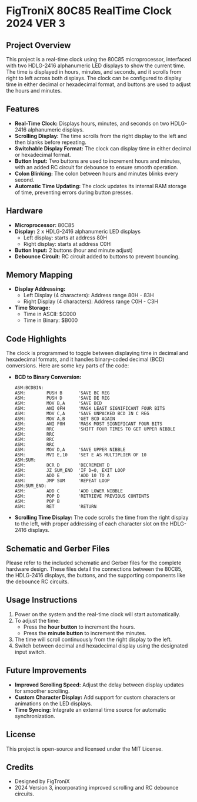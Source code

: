 
# FigTroniX 80C85 RealTime Clock 2024 VER 3

## Project Overview

This project is a real-time clock using the 80C85 microprocessor, interfaced with two HDLG-2416 alphanumeric LED displays to show the current time. The time is displayed in hours, minutes, and seconds, and it scrolls from right to left across both displays. The clock can be configured to display time in either decimal or hexadecimal format, and buttons are used to adjust the hours and minutes.

## Features

- **Real-Time Clock:** Displays hours, minutes, and seconds on two HDLG-2416 alphanumeric displays.
- **Scrolling Display:** The time scrolls from the right display to the left and then blanks before repeating.
- **Switchable Display Format:** The clock can display time in either decimal or hexadecimal format.
- **Button Input:** Two buttons are used to increment hours and minutes, with an added RC circuit for debounce to ensure smooth operation.
- **Colon Blinking:** The colon between hours and minutes blinks every second.
- **Automatic Time Updating:** The clock updates its internal RAM storage of time, preventing errors during button presses.

## Hardware

- **Microprocessor:** 80C85
- **Display:** 2 x HDLG-2416 alphanumeric LED displays
  - Left display: starts at address 80H
  - Right display: starts at address C0H
- **Button Input:** 2 buttons (hour and minute adjust)
- **Debounce Circuit:** RC circuit added to buttons to prevent bouncing.

## Memory Mapping

- **Display Addressing:**
  - Left Display (4 characters): Address range 80H - 83H
  - Right Display (4 characters): Address range C0H - C3H
- **Time Storage:**
  - Time in ASCII: $C000
  - Time in Binary: $B000

## Code Highlights

The clock is programmed to toggle between displaying time in decimal and hexadecimal formats, and it handles binary-coded decimal (BCD) conversions. Here are some key parts of the code:

- **BCD to Binary Conversion:**
  ```assembly
  ASM:BCDBIN:
  ASM:        PUSH B      'SAVE BC REG
  ASM:        PUSH D      'SAVE DE REG
  ASM:        MOV B,A     'SAVE BCD
  ASM:        ANI 0FH     'MASK LEAST SIGNIFICANT FOUR BITS
  ASM:        MOV C,A     'SAVE UNPACKED BCD IN C REG
  ASM:        MOV A,B     'GET BCD AGAIN
  ASM:        ANI F0H     'MASK MOST SIGNIFICANT FOUR BITS
  ASM:        RRC         'SHIFT FOUR TIMES TO GET UPPER NIBBLE
  ASM:        RRC
  ASM:        RRC
  ASM:        RRC
  ASM:        MOV D,A     'SAVE UPPER NIBBLE
  ASM:        MVI E,10    'SET E AS MULTIPLIER OF 10
  ASM:SUM:
  ASM:        DCR D       'DECREMENT D
  ASM:        JZ SUM_END  'IF D=0, EXIT LOOP
  ASM:        ADD E       'ADD 10 TO A
  ASM:        JMP SUM     'REPEAT LOOP
  ASM:SUM_END:
  ASM:        ADD C       'ADD LOWER NIBBLE
  ASM:        POP D       'RETRIEVE PREVIOUS CONTENTS
  ASM:        POP B
  ASM:        RET         'RETURN
  ```

- **Scrolling Time Display:** 
  The code scrolls the time from the right display to the left, with proper addressing of each character slot on the HDLG-2416 displays.

## Schematic and Gerber Files

Please refer to the included schematic and Gerber files for the complete hardware design. These files detail the connections between the 80C85, the HDLG-2416 displays, the buttons, and the supporting components like the debounce RC circuits.

## Usage Instructions

1. Power on the system and the real-time clock will start automatically.
2. To adjust the time:
   - Press the **hour button** to increment the hours.
   - Press the **minute button** to increment the minutes.
3. The time will scroll continuously from the right display to the left.
4. Switch between decimal and hexadecimal display using the designated input switch.

## Future Improvements

- **Improved Scrolling Speed:** Adjust the delay between display updates for smoother scrolling.
- **Custom Character Display:** Add support for custom characters or animations on the LED displays.
- **Time Syncing:** Integrate an external time source for automatic synchronization.

## License

This project is open-source and licensed under the MIT License.

## Credits

- Designed by FigTroniX
- 2024 Version 3, incorporating improved scrolling and RC debounce circuits.
